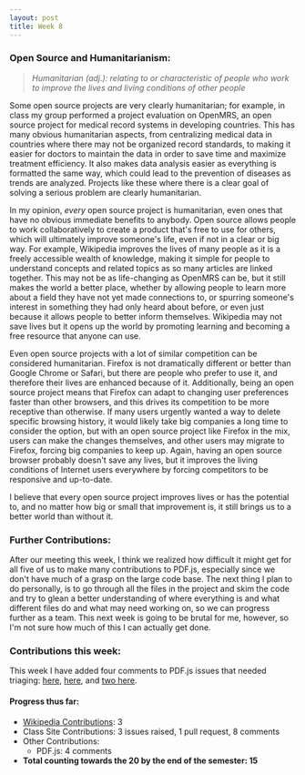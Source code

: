 ```yaml
---
layout: post
title: Week 8
---
```



### Open Source and Humanitarianism:

> *Humanitarian (adj.): relating to or characteristic of people who work to improve the lives and living conditions of other people*

Some open source projects are very clearly humanitarian; for example, in class my group performed a project evaluation on OpenMRS, an open source project for medical record systems in developing countries. This has many obvious humanitarian aspects, from centralizing medical data in countries where there may not be organized record standards, to making it easier for doctors to maintain the data in order to save time and maximize treatment efficiency. It also makes data analysis easier as everything is formatted the same way, which could lead to the prevention of diseases as trends are analyzed. Projects like these where there is a clear goal of solving a serious problem are clearly humanitarian.

In my opinion, *every* open source project is humanitarian, even ones that have no obvious immediate benefits to anybody. Open source allows people to work collaboratively to create a product that's free to use for others, which will ultimately improve someone's life, even if not in a clear or big way. For example, Wikipedia improves the lives of many people as it is a freely accessible wealth of knowledge, making it simple for people to understand concepts and related topics as so many articles are linked together. This may not be as life-changing as OpenMRS can be, but it still makes the world a better place, whether by allowing people to learn more about a field they have not yet made connections to, or spurring someone's interest in something they had only heard about before, or even just because it allows people to better inform themselves. Wikipedia may not save lives but it opens up the world by promoting learning and becoming a free resource that anyone can use.

Even open source projects with a lot of similar competition can be considered humanitarian. Firefox is not dramatically different or better than Google Chrome or Safari, but there are people who prefer to use it, and therefore their lives are enhanced because of it. Additionally, being an open source project means that Firefox can adapt to changing user preferences faster than other browsers, and this drives its competition to be more receptive than otherwise. If many users urgently wanted a way to delete specific browsing history, it would likely take big companies a long time to consider the option, but with an open source project like Firefox in the mix, users can make the changes themselves, and other users may migrate to Firefox, forcing big companies to keep up. Again, having an open source browser probably doesn't save any lives, but it improves the living conditions of Internet users everywhere by forcing competitors to be responsive and up-to-date.

I believe that every open source project improves lives or has the potential to, and no matter how big or small that improvement is, it still brings us to a better world than without it.

### Further Contributions:

After our meeting this week, I think we realized how difficult it might get for all five of us to make many contributions to PDF.js, especially since we don't have much of a grasp on the large code base. The next thing I plan to do personally, is to go through all the files in the project and skim the code and try to glean a better understanding of where everything is and what different files do and what may need working on, so we can progress further as a team. This next week is going to be brutal for me, however, so I'm not sure how much of this I can actually get done.

### Contributions this week:

This week I have added four comments to PDF.js issues that needed triaging: [here](https://github.com/mozilla/pdf.js/issues/9232), [here](https://github.com/mozilla/pdf.js/issues/9049), and [two here](https://github.com/mozilla/pdf.js/issues/9128).

#### Progress thus far:
  - [Wikipedia Contributions](https://en.wikipedia.org/wiki/Special:Contributions/Dorasun): 3
  - Class Site Contributions: 3 issues raised, 1 pull request, 8 comments
  - Other Contributions: 
      - PDF.js: 4 comments
  - **Total counting towards the 20 by the end of the semester: 15**
